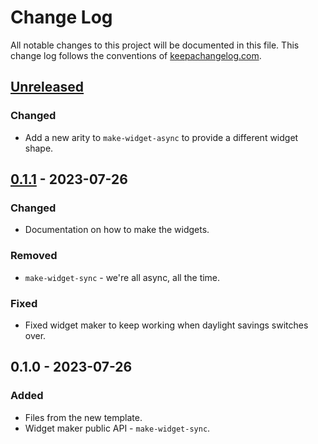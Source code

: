 # Change Log
All notable changes to this project will be documented in this file. This change log follows the conventions of [keepachangelog.com](http://keepachangelog.com/).

## [Unreleased]
### Changed
- Add a new arity to `make-widget-async` to provide a different widget shape.

## [0.1.1] - 2023-07-26
### Changed
- Documentation on how to make the widgets.

### Removed
- `make-widget-sync` - we're all async, all the time.

### Fixed
- Fixed widget maker to keep working when daylight savings switches over.

## 0.1.0 - 2023-07-26
### Added
- Files from the new template.
- Widget maker public API - `make-widget-sync`.

[Unreleased]: https://sourcehost.site/your-name/brave-clojure/compare/0.1.1...HEAD
[0.1.1]: https://sourcehost.site/your-name/brave-clojure/compare/0.1.0...0.1.1
